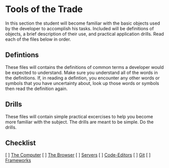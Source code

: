 # Tools of the Trade

In this section the student will become familiar with the basic objects used by the developer to accomplish his tasks.
Included will be definitions of objects, a brief description of their use, and practical application drills. Read each
of the files below in order.

## Defintions

These files will contains the definitions of common terms a developer would be expected to understand. Make sure you
understand all of the words in the definitions. If, in reading a defintion, you encounter any other words or symbols
that you have uncertainty about, look up those words or symbols then read the definition again.

## Drills

These files will contain simple practical excercises to help you become more familiar with the subject. The drills are
meant to be simple. Do the drills.

## Checklist

[ ] [The Computer](./The-Computer.md)
[ ] [The Browser](./The-Browser.md)
[ ] [Servers](./Servers.md)
[ ] [Code-Editors](./Code-Editors.md)
[ ] [Git](./Git.md)
[ ] [Frameworks](./Frameworks.md)
